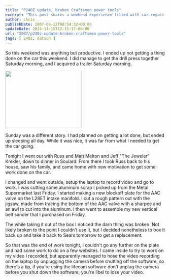 ```yaml
---
title: "P240Z update, broken Craftsmen power tools"
excerpt: "This post shares a weekend experience filled with car repair plans, social outings, and a failed video recording attempt. A mix of relaxation and frus..."
author: chris
publishDate: 2007-06-12T08:54:32+00:00
updateDate: 2024-11-15T12:15:17-06:00
url: "2007/p240z-update-broken-craftsmen-power-tools"
tags: [ 240z, datsun ]
---
```


So this weekend was anything but productive. I ended up not getting a thing done on the car this weekend. I did manage to get the drill press together Saturday morning, and I acquired a trailer Saturday morning. 
 
<a href="https://www.flickr.com/photos/chammond/539691517/"><img height="180" alt="" src="https://farm2.static.flickr.com/1145/539691517_592abae1cf_m.jpg" width="240" /></a>  
 
Sunday was a different story. I had planned on getting a lot done, but ended up sleeping all day. While it was nice, it was far from what I needed to get the car going. 
 
Tonight I went out with Russ and Matt Melton and Jeff "The Jeweler" Krekler, down to dinner in Soulard. From there I took Russ back to his house, saw his family, and came home with new motivation to get some work done on the car. 
 
I changed and went outside, setup the laptop to record video and go to work. I was cutting some aluminum scrap I picked up from the Metal Supermarket last Friday. I started making a new blockoff plate for the AAC valve on the L28ET intake manifold. I cut a rough pattern out with the jigsaw, made from tracing the bottom of the AAC valve with a sharpee and an awl to cut into the aluminum. I then went to assemble my new vertical belt sander that I purchased on Friday. 
 
The while taking it out of the box I noticed the darn thing was broken. Not likely broken to the point I couldn't use it, but I decided nonetheless to box it back up and take it back to Sears tomorrow to get a replacement. 
 
So that was the end of work tonight, I couldn't go any further on the plate and had some work to do on a few websites. I came inside to try to work on my video I recorded, but apparently managed to hose the video recording on the laptop by unplugging the camera before shutting off the software, so there's a tip, if you're using the lifecam software don't unplug the camera before you shut down the software, you're libel to lose your video.

